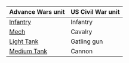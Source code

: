 
| Advance Wars unit                                                             | US Civil War unit |
| ----------------------------------------------------------------------------- | ----------------- |
| [Infantry](https://advancewars.fandom.com/wiki/Infantry_(Advance_Wars_1))     | Infantry          |
| [Mech](https://advancewars.fandom.com/wiki/Mech_(Advance_Wars_1))             | Cavalry           |
| [Light Tank](https://advancewars.fandom.com/wiki/Light_Tank_(Advance_Wars_1)) | Gatling gun       |
| [Medium Tank](https://advancewars.fandom.com/wiki/Medium_Tank#Advance_Wars)   | Cannon            |
